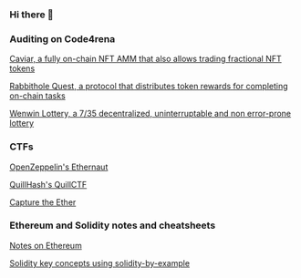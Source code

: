 ### Hi there 👋

<!--
**igingu/igingu** is a ✨ _special_ ✨ repository because its `README.md` (this file) appears on your GitHub profile.

Here are some ideas to get you started:

- 🔭 I’m currently working on ...
- 🌱 I’m currently learning ...
- 👯 I’m looking to collaborate on ...
- 🤔 I’m looking for help with ...
- 💬 Ask me about ...
- 📫 How to reach me: ...
- 😄 Pronouns: ...
- ⚡ Fun fact: ...
-->

### Auditing on Code4rena
[Caviar, a fully on-chain NFT AMM that also allows trading fractional NFT tokens](https://github.com/igingu/code-423n4-2022-12-caviar)

[Rabbithole Quest, a protocol that distributes token rewards for completing on-chain tasks](https://github.com/igingu/code-423n4-2023-01-rabbithole)

[Wenwin Lottery, a 7/35 decentralized, uninterruptable and non error-prone lottery](https://github.com/igingu/code-423n4-2023-03-wenwin)

### CTFs
[OpenZeppelin's Ethernaut](https://github.com/igingu/ethernaut)

[QuillHash's QuillCTF](https://github.com/igingu/QuillCTF)

[Capture the Ether](https://github.com/igingu/capture-the-ether)

### Ethereum and Solidity notes and cheatsheets
[Notes on Ethereum](https://github.com/igingu/ethereum-notes)

[Solidity key concepts using solidity-by-example](https://github.com/igingu/solidity-bits-and-pieces)
